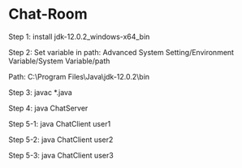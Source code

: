 # Chat-Room
Step 1:
install jdk-12.0.2_windows-x64_bin

Step 2:
Set variable in path:
Advanced System Setting/Environment Variable/System Variable/path

Path:
C:\Program Files\Java\jdk-12.0.2\bin

Step 3:
javac *.java


Step 4:
java ChatServer

Step 5-1:
java ChatClient user1  

Step 5-2:
java ChatClient user2

Step 5-3:
java ChatClient user3
